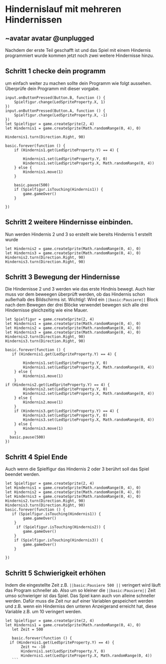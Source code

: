 # Hindernislauf mit mehreren Hindernissen 
## ~avatar avatar @unplugged

Nachdem der erste Teil geschafft ist und das Spiel mit einem Hindernis programmiert wurde kommen jetzt noch zwei weitere Hindernisse hinzu. 

## Schritt 1 checke dein programm
um einfach weiter zu machen sollte dein Programm wie folgt aussehen. Überprüfe dein Programm mit dieser vorgabe.
```blocks
input.onButtonPressed(Button.B, function () {
    Spielfigur.change(LedSpriteProperty.X, 1)
})
input.onButtonPressed(Button.A, function () {
    Spielfigur.change(LedSpriteProperty.X, -1)
})
let Spielfigur = game.createSprite(2, 4)
let Hindernis1 = game.createSprite(Math.randomRange(0, 4), 0)

Hindernis1.turn(Direction.Right, 90)

basic.forever(function () {
    if (Hindernis1.get(LedSpriteProperty.Y) == 4) {

        Hindernis1.set(LedSpriteProperty.Y, 0)
        Hindernis1.set(LedSpriteProperty.X, Math.randomRange(0, 4))
    } else {
        Hindernis1.move(1)
    }
    
    basic.pause(500)
    if (Spielfigur.isTouching(Hindernis1)) {
        game.gameOver()
    }
   
})
```
## Schritt 2 weitere Hindernisse einbinden.
Nun werden Hindernis 2 und 3 so erstellt wie bereits Hindernis 1 erstellt wurde
```blocks
let Hindernis2 = game.createSprite(Math.randomRange(0, 4), 0)
let Hindernis3 = game.createSprite(Math.randomRange(0, 4), 0)
Hindernis2.turn(Direction.Right, 90)
Hindernis3.turn(Direction.Right, 90)
```



## Schritt 3 Bewegung der Hindernisse
Die Hindernisse 2 und 3 werden wie das erste Hindnis bewegt. Auch hier muss vor dem beweegen überprüft werden, ob das Hindernis schon außerhalb des Bildschirms ist. 
Wichtig!: Wird ein ``||basic:Pausiere||`` Block nach dem Bewegen der drei Blöcke verwendet bewegen sich alle drei Hindernisse gleichzeitig wie eine Mauer. 
```blocks
let Spielfigur = game.createSprite(2, 4)
let Hindernis1 = game.createSprite(Math.randomRange(0, 4), 0)
let Hindernis2 = game.createSprite(Math.randomRange(0, 4), 0)
let Hindernis3 = game.createSprite(Math.randomRange(0, 4), 0)
Hindernis2.turn(Direction.Right, 90)
Hindernis3.turn(Direction.Right, 90)

basic.forever(function () {
   if (Hindernis1.get(LedSpriteProperty.Y) == 4) {

        Hindernis1.set(LedSpriteProperty.Y, 0)
        Hindernis1.set(LedSpriteProperty.X, Math.randomRange(0, 4))
    } else {
        Hindernis1.move(1)
    }
if (Hindernis2.get(LedSpriteProperty.Y) == 4) {
        Hindernis2.set(LedSpriteProperty.Y, 0)
        Hindernis2.set(LedSpriteProperty.X, Math.randomRange(0, 4))
    } else {
        Hindernis2.move(1)
    }
    if (Hindernis3.get(LedSpriteProperty.Y) == 4) {
        Hindernis3.set(LedSpriteProperty.Y, 0)
        Hindernis3.set(LedSpriteProperty.X, Math.randomRange(0, 4))
    } else {
        Hindernis3.move(1)
    }
  basic.pause(500)
})
```

## Schritt 4 Spiel Ende
Auch wenn die Spielfigur das Hindernis 2 oder 3 berührt soll das Spiel beendet werden.
```blocks
let Spielfigur = game.createSprite(2, 4)
let Hindernis1 = game.createSprite(Math.randomRange(0, 4), 0)
let Hindernis2 = game.createSprite(Math.randomRange(0, 4), 0)
let Hindernis3 = game.createSprite(Math.randomRange(0, 4), 0)
Hindernis2.turn(Direction.Right, 90)
Hindernis3.turn(Direction.Right, 90)
basic.forever(function () {
   if (Spielfigur.isTouching(Hindernis1)) {
        game.gameOver()
    }
     if (Spielfigur.isTouching(Hindernis2)) {
        game.gameOver()
    }
    if (Spielfigur.isTouching(Hindernis3)) {
        game.gameOver()
    }

})
```

## Schritt 5 Schwierigkeit erhöhen
Indem die eingestellte Zeit z.B. ``||basic:Pausiere 500 ||`` veringert wird läuft das Program schneller ab. Also um so kleiner die ``||basic:Pausiere||`` Zeit umso schwieriger ist das Spiel. Das Spiel kann auch von alleine schneller werden. Dafür muss die Zeit nur auf einer Variablen gespeichert werden und z.B. wenn ein Hinderniss den unteren Anzeigerand erreicht hat, diese Variable z.B. um 10 veringert werden.
 ```blocks
 let Spielfigur = game.createSprite(2, 4)
let Hindernis1 = game.createSprite(Math.randomRange(0, 4), 0)
    let Zeit = 500

    basic.forever(function () {
   if (Hindernis1.get(LedSpriteProperty.Y) == 4) {
        Zeit += -10
        Hindernis1.set(LedSpriteProperty.Y, 0)
        Hindernis1.set(LedSpriteProperty.X, Math.randomRange(0, 4))
    ```
